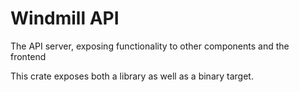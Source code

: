 # Windmill API

The API server, exposing functionality to other components and the frontend

This crate exposes both a library as well as a binary target.
